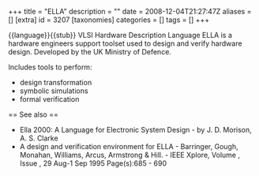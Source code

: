 +++
title = "ELLA"
description = ""
date = 2008-12-04T21:27:47Z
aliases = []
[extra]
id = 3207
[taxonomies]
categories = []
tags = []
+++

{{language}}{{stub}}
VLSI Hardware Description Language ELLA is a hardware engineers support toolset used to design and verify hardware design.  Developed by the UK Ministry of Defence.

Includes tools to perform:
* design transformation
* symbolic simulations
* formal verification

== See also ==
* Ella 2000: A Language for Electronic System Design - by J. D. Morison, A. S. Clarke
* A design and verification environment for ELLA - Barringer, Gough, Monahan, Williams, Arcus, Armstrong &  Hill. - IEEE Xplore, Volume , Issue , 29 Aug-1 Sep 1995 Page(s):685 - 690
